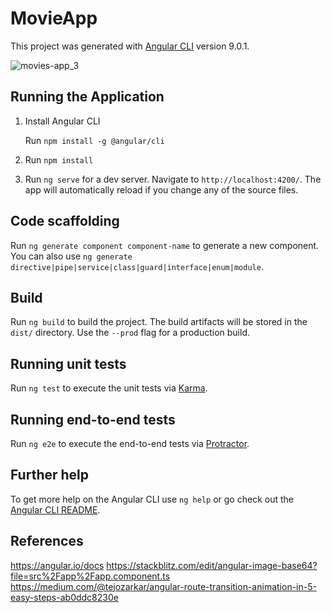 # MovieApp

This project was generated with [Angular CLI](https://github.com/angular/angular-cli) version 9.0.1.

![movies-app_3](https://user-images.githubusercontent.com/16921201/80932058-348b5480-8d83-11ea-8aca-894ccc7db05a.gif)


## Running the Application
1. Install Angular CLI

   Run `npm install -g @angular/cli`

2. Run `npm install`

3. Run `ng serve` for a dev server. Navigate to `http://localhost:4200/`. The app will automatically reload if you change any of the source files.

## Code scaffolding

Run `ng generate component component-name` to generate a new component. You can also use `ng generate directive|pipe|service|class|guard|interface|enum|module`.


## Build

Run `ng build` to build the project. The build artifacts will be stored in the `dist/` directory. Use the `--prod` flag for a production build.

## Running unit tests

Run `ng test` to execute the unit tests via [Karma](https://karma-runner.github.io).

## Running end-to-end tests

Run `ng e2e` to execute the end-to-end tests via [Protractor](http://www.protractortest.org/).

## Further help

To get more help on the Angular CLI use `ng help` or go check out the [Angular CLI README](https://github.com/angular/angular-cli/blob/master/README.md).

## References
https://angular.io/docs
https://stackblitz.com/edit/angular-image-base64?file=src%2Fapp%2Fapp.component.ts
https://medium.com/@tejozarkar/angular-route-transition-animation-in-5-easy-steps-ab0ddc8230e

